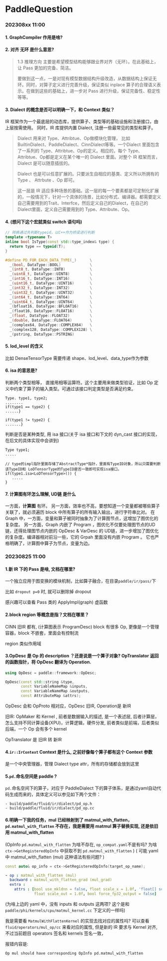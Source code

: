 # PaddleQuestion


### 202308xx 11:00

#### 1. GraphCompiler 作用是啥?



#### 2. 对齐 无环 是什么意思?

> 1.3 推理方向
> 主要是希望模型结构能够跟业界对齐（无环）。在此基础上，让 Pass 更加的完备、简洁。
>
> 要做到这一点，一是对现有模型数据结构升级改造，从数据结构上保证无环。同时，对算子定义进行完善升级，保证类似 inplace 算子的合理语义表示。在做到这些的基础上，进一步对 Pass 进行升级，保证完备性、稳定性等等。


#### 3. Dialect 的概念是否可以明确一下，和 Context 类似？

IR 框架作为一个最底层的动态库，提供算子、类型等的基础设施和注册接口，由上层按需使用。
同时，IR 库提供内置 Dialect, 注册一些最常见的类型和算子。

> Dialect 用来对 Type、Attribtue、Op做模块化管理， 比如 BuiltinDialect、PaddleDialect、CinnDialect等等。一个Dialect 里面包含了一系列的 Type、Attribtue、Op的定义。相应的，每个 Type、Attribtue、Op都是定义在某个唯一的 Dialect 里面。对整个 IR 框架而言， Dialect 是可以随意插拔的。
>
> Dialect 也是可以任意扩展的。只要派生自相应的基类、定义所以所拥有的 Type 、 Attrbute 、Op 即可。
>
> 这一层是 IR 适应多种场景的基础。这一层的每一个要素都是可定制化扩展的，一般情况下，针对一个具体的场景，比如分布式、编译器。都需要定义自己需要用到的Trait、Interfce，然后定义自己的Dialect，在自己的Dialect里面，定义自己需要用到的 Type、Attribute、Op。



#### 4. (想问下这个宏就类似 switch 语句吗)

```c++
// 转换通过先判断typeid，以C++作为桥梁进行判断
template <typename T>
inline bool IsType(const std::type_index& type) {
  return type == typeid(T);
}

#define PD_FOR_EACH_DATA_TYPE(_)      \
  _(bool, DataType::BOOL)             \
  _(int8_t, DataType::INT8)           \
  _(uint8_t, DataType::UINT8)         \
  _(int16_t, DataType::INT16)         \
  _(uint16_t, DataType::UINT16)       \
  _(int32_t, DataType::INT32)         \
  _(uint32_t, DataType::UINT32)       \
  _(int64_t, DataType::INT64)         \
  _(uint64_t, DataType::UINT64)       \
  _(bfloat16, DataType::BFLOAT16)     \
  _(float16, DataType::FLOAT16)       \
  _(float, DataType::FLOAT32)         \
  _(double, DataType::FLOAT64)        \
  _(complex64, DataType::COMPLEX64)   \
  _(complex128, DataType::COMPLEX128) \
  _(pstring, DataType::PSTRING)

```

#### 5. lod_level 的含义

比如 DenseTensorType 需要传递 shape、lod_level、data_type作为参数


#### 6. isa 的意思是?

判断两个类型相等， 直接用相等运算符。这个主要用来做类型验证，比如 Op 定义中约束了算子的输入类型。可通过该接口判定类型是否满足约束。
```
Type. type1, type2;
........
if(type1 == type2) {
......}

if(type1 != type2) {
.......}
```

判断是否是某种类型, 用 isa 接口(关于 isa 接口和下文的 dyn_cast 接口的实现，在后文的具体实现中会讲到)
```
Type type1;
.....

// type的impl指针里面存储了AbstractType*指针，里面有TypeID对象，所以只需要判断该TypeID和 LoDTensorType的TypeID是否一致即可实现isa接口。
if(type1.isa<LoDTensorType>()) {
   .....
}
```

#### 7. 计算图有环怎么理解, UD链 是什么

一方面，**计算图** 有环。
另一方面，效率也不高，要想知道一个变量都被哪些算子关联了，就必须遍历 block 中所有算子的所有输入输出，进行字符串比对。
在 Graph 中，一方面，变量和算子被同时抽象为了计算图节点，这增加了图优化的复杂度。
另一方面，Graph 内嵌了 Program ，图优化不仅要处理图节点的UD链，还得处理图节点内嵌的 OpDesc & VarDesc 的 UD链，进一步增加了图优化的复杂度。编译器相对前沿一些，它的 Grpah 里面没有内嵌 Program 。 它也严格明确了，计算图中算子为节点，变量为边。


### 20230825 11:00

#### 1.新 IR 下的 Pass 是啥, 文档在哪里?

一个独立应用于图变换的模块机制，比如算子融合，在目录`paddle/ir/pass/`下

比如 `dropout p=0` 时, 就可以删除掉 dropout

感兴趣可以查看 Pass 类的 ApplyImpl(graph) 虚函数

#### 2.block region 等概念是指？文档在哪里？

CINN 旧IR 都有, (计算图表示 ProgramDesc) block 有很多 Op, 更像是一个管理容器，block 不嵌套，里面会有控制流

region 类似作用域

#### 3.OpDesc 是 Op 的 description ？还是说是一个算子对象? OpTranslator 返回的函数指针，将 OpDesc 翻译为 Operation.

```c++
using OpDesc = paddle::framework::OpDesc;

OpDesc(const std::string &type,
       const VariableNameMap &inputs,
       const VariableNameMap &outputs,
       const AttributeMap &attrs);
```

OpDesc 会和 OpProto 相对应，OpDesc 旧IR, Operation是 新IR

旧IR: OpMaker 和 Kernel , 前者是数据输入的描述, 是一个表述层, 后者计算层，怎么支持不同计算设备(XPU)，计算逻辑，硬件分发, 前者类似是前端，后者类似后端，一个 Op 会有多个 kernel

OpTranslator 是 旧IR 转 新IR


#### 4.`ir::IrContext` Context 是什么, 之前好像每个算子都有这个 Context 参数

是一个中央管理器，管理 Dialect type attr，所有的存储都会放到这里

#### 5.`pd.`命名空间是 paddle ?

`pd.`命名空间下的算子，对应于 PaddleDialect 下的算子体系，是通过yaml自动代码生成而来的，具体定义可以参见如下两个文件：

```
- build/paddle/fluid/ir/dialect/pd_op.h
- build/paddle/fluid/ir/dialect/pd_op.cc
```

#### 6.明确一下我的任务，mul 已经映射到了 matmul_with_flatten，`pd.matmul_with_flatten` 不存在，我是需要用 matmul 算子替换实现, 还是依旧用 matmul_with_flatten


(OpInfo `pd.matmul_with_flatten` 为啥不存在, `op_compat.yaml`不是有吗? 为啥 `ctx->GetRegisteredOpInfo` 中获取不到 `pd.matmul_with_flatten` )
( 可能 yaml 中 matmul_with_flatten (mul) 这种语法有些问题? )

```c++
const auto& op_info = ctx->GetRegisteredOpInfo(target_op_name);
```


```yaml
- op : matmul_with_flatten (mul)
  backward : matmul_with_flatten_grad (mul_grad)
  extra :
    attrs : [bool use_mkldnn = false, float scale_x = 1.0f, 'float[] scale_y = {1.0f}',
             float scale_out = 1.0f, bool force_fp32_output = false]
```

(为啥上边的 yaml 中，没有 inputs 和 outputs 这两项? 这个是和 `paddle/phi/kernels/cpu/matmul_kernel.cc` 下定义的一样吗)

我是需要看 `MatmulWithFlattenKernel` 的实现去找对应的属性吗?
可以查看 `fluid/operators/mul_op/cc` 来看对应的属性, 但是新的 IR 要求与 Kernel 对齐, 不过当前题目 operators 签名和 kernels 签名一致，

报错内容是:
```
Op mul should have corresponding OpInfo pd.matmul_with_flatten
```

